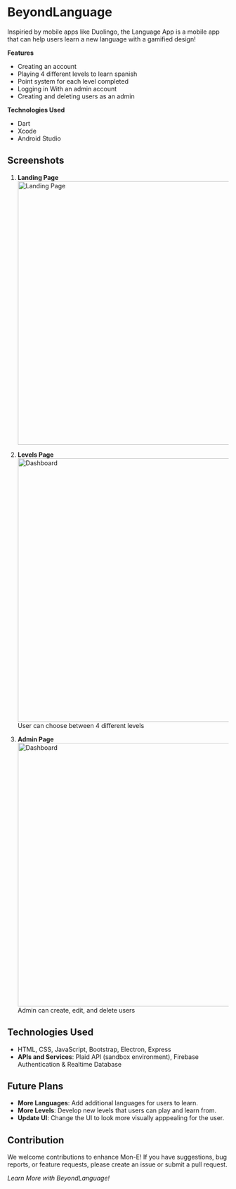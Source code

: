 # BeyondLanguage

Inspiried by mobile apps like Duolingo, the Language App is a mobile app that can help users learn a new language with a gamified design!


**Features**
- Creating an account
- Playing 4 different levels to learn spanish
- Point system for each level completed
- Logging in With an admin account
- Creating and deleting users as an admin


**Technologies Used**
- Dart
- Xcode
- Android Studio
## Screenshots

1. **Landing Page**
   <br/>
   <img width="600"  alt="Landing Page" src="https://github.com/Yi-Terry/languageApp/blob/main/assets/images/beyondlanguage3.png">
   <br/>
  
2. **Levels Page**
   <br/>
   <img width="600"  alt="Dashboard" src="https://github.com/Yi-Terry/languageApp/blob/main/assets/images/beyondlanguage1.png">
   <br/>
   User can choose between 4 different levels
   
3. **Admin Page**
   <br/>
   <img width="600" alt="Dashboard" src="https://github.com/Yi-Terry/languageApp/blob/main/assets/images/beyondlanguage2.png">
   <br/>
   Admin can create, edit, and delete users 

## Technologies Used

- HTML, CSS, JavaScript, Bootstrap, Electron, Express
- **APIs and Services**: Plaid API (sandbox environment), Firebase Authentication & Realtime Database

## Future Plans

- **More Languages**: Add additional languages for users to learn.
- **More Levels**: Develop new levels that users can play and learn from.
- **Update UI**: Change the UI to look more visually apppealing for the user.

## Contribution

We welcome contributions to enhance Mon-E! If you have suggestions, bug reports, or feature requests, please create an issue or submit a pull request.


*Learn More with BeyondLanguage!*



